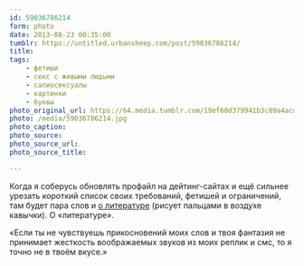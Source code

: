 ```yaml
---
id: 59036786214
form: photo
date: 2013-08-23 00:35:00
tumblr: https://untitled.urbansheep.com/post/59036786214/
title:
tags:
    - фетиши
    - секс с живыми людьми
    - сапиосексуалы
    - картинки
    - буквы
photo_original_url: https://64.media.tumblr.com/19ef60d379941b3c89a4acd785f98e0a/tumblr_mqsuz8Vb2X1s74t54o1_1280.jpg
photo: /media/59036786214.jpg
photo_caption: 
photo_source:
photo_source_url:
photo_source_title:

---
```


<p>Когда я соберусь обновлять профайл на дейтинг-сайтах и ещё сильнее урезать короткий список своих требований, фетишей и ограничений, там будет пара слов и <a href="http://untitled.urbansheep.com/post/4532299">о литературе</a> (рисует пальцами в воздухе кавычки). О «литературе».</p>

<p>«Если ты не чувствуешь прикосновений моих слов и твоя фантазия не принимает жесткость воображаемых звуков из моих реплик и смс, то я точно не в твоём вкусе.»</p>
